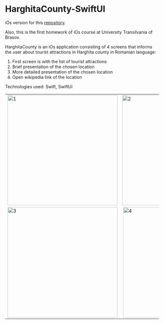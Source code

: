 # HarghitaCounty-SwiftUI

iOs version for this [repository](https://github.com/SoraJder/HarghitaCounty).

Also, this is the first homework of iOs course at University Transilvania of Brasov.

HarghitaCounty is an iOs application consisting of 4 screens that informs the user about tourist attractions in Harghita county in Romanian language:

1. First screen is with the list of tourist attractions
2. Brief presentation of the chosen location
3. More detailed presentation of the chosen location
4. Open wikipedia link of the location

Technologies used: Swift, SwiftUI

<table>
  <tr>
    <td> <img src="https://github.com/SoraJder/HarghitaCounty---SwiftUI/assets/68143362/b34eadd6-1703-4c4f-adb9-6ef28433d2ef" alt="1" width = 360px></td>
    <td><img src="https://github.com/SoraJder/HarghitaCounty---SwiftUI/assets/68143362/7c4e91a9-229b-4624-a1fd-8f3f1eb075aa" alt="2" width = 360px ></td>
    
   </tr> 
   <tr>
      <td><img src="https://github.com/SoraJder/HarghitaCounty---SwiftUI/assets/68143362/fc32087e-6157-4111-9dbd-932a3da82f0f" alt="3" width = 360px ></td>
      <td><img src="https://github.com/SoraJder/HarghitaCounty---SwiftUI/assets/68143362/2e40fbf4-28da-49c6-bda1-17bc25c6c7bd" align="right" alt="4" width = 360px>
  </td>
  </tr>
</table>




